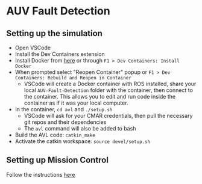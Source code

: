 # AUV Fault Detection

## Setting up the simulation
- Open VSCode
- Install the Dev Containers extension
- Install Docker from [here](https://docs.docker.com/get-docker/) or through `F1 > Dev Containers: Install Docker`
- When prompted select "Reopen Container" popup or `F1 > Dev Containers: Rebuild and Reopen in Container`
    - VSCode will create a Docker container with ROS installed, share your local `AUV-Fault-Detection` folder with the container, then connect to the container. This allows you to edit and run code inside the container as if it was your local computer.
- In the container, `cd avl` and `./setup.sh`
    - VSCode will ask for your CMAR credentials, then pull the necessary git repos and their dependencies
    - The `avl` command will also be added to bash
- Build the AVL code: `catkin_make`
- Activate the catkin workspace: `source devel/setup.sh`

## Setting up Mission Control
Follow the instructions [here](https://cmar.ece.vt.edu/avl/user-interface/avl_mission_control)